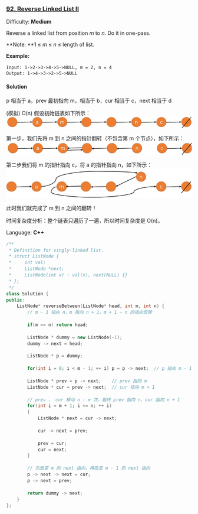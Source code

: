 ### [92\. Reverse Linked List II](https://leetcode.com/problems/reverse-linked-list-ii/)

Difficulty: **Medium**


Reverse a linked list from position _m_ to _n_. Do it in one-pass.

**Note: **1 ≤ _m_ ≤ _n_ ≤ length of list.

**Example:**

```
Input: 1->2->3->4->5->NULL, m = 2, n = 4
Output: 1->4->3->2->5->NULL
```


#### Solution

p 相当于 a，prev 最初指向 m，相当于 b，cur 相当于 c，next 相当于 d

(模拟) O(n)
假设初始链表如下所示：
![](media/15659498803200.jpg)

第一步，我们先将 m 到 n 之间的指针翻转（不包含第 m 个节点），如下所示：
![](media/15659500702578.jpg)

第二步我们将 m 的指针指向 c，将 a 的指针指向 n，如下所示：
![](media/15659500813387.jpg)

此时我们就完成了 m 到 n 之间的翻转！

时间复杂度分析：整个链表只遍历了一遍，所以时间复杂度是 O(n)。

Language: **C++**

```c++
/**
 * Definition for singly-linked list.
 * struct ListNode {
 *     int val;
 *     ListNode *next;
 *     ListNode(int x) : val(x), next(NULL) {}
 * };
 */
class Solution {
public:
    ListNode* reverseBetween(ListNode* head, int m, int n) {
        // m - 1 指向 n，m 指向 n + 1，m + 1 ~ n 的指向反转
        
        if(m == n) return head;
        
        ListNode * dummy = new ListNode(-1);
        dummy -> next = head;
        
        ListNode * p = dummy;
        
        for(int i = 0; i < m - 1; ++ i) p = p -> next;  // p 指向 m - 1
        
        ListNode * prev = p -> next;    // prev 指向 m
        ListNode * cur = prev -> next;  // cur 指向 m + 1
        
        // prev 、 cur 移动 n - m 次，最终 prev 指向 n，cur 指向 n + 1
        for(int i = m + 1; i <= n; ++ i)
        {
            ListNode * next = cur -> next;
            
            cur -> next = prev;
            
            prev = cur;
            cur = next;
        }
        
        // 先改变 m 的 next 指向，再改变 m - 1 的 next 指向
        p -> next -> next = cur;
        p -> next = prev;
        
        return dummy -> next;
    }
};
```
